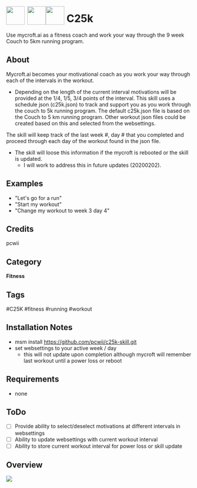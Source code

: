 # <img src='https://raw.githack.com/FortAwesome/Font-Awesome/master/svgs/solid/couch.svg' card_color='#40DBB0' width='50' height='50' style='vertical-align:bottom'/> <img src='https://raw.githack.com/FortAwesome/Font-Awesome/master/svgs/solid/arrow-circle-right.svg' card_color='#40DBB0' width='50' height='50' style='vertical-align:bottom'/><img src='https://raw.githack.com/FortAwesome/Font-Awesome/master/svgs/solid/running.svg' card_color='#40DBB0' width='50' height='50' style='vertical-align:bottom'/> C25k 
Use mycroft.ai as a fitness coach and work your way through the 9 week 
Couch to 5km running program.
## About
Mycroft.ai becomes your motivational coach as you work your way through each of the intervals in the workout.
* Depending on the length of the current interval motivations will be provided at the 1/4, 1/5, 3/4
points of the interval.
This skill uses a schedule json (c25k.json) to track and support you as you work 
through the couch to 5k running program.
The default c25k.json file is based on the Couch to 5 km running program.
Other workout json files could be created based on this and selected from the websettings.

The skill will keep track of the last week #, day # that you completed and proceed through each day
of the workout found in the json file.
* The skill will loose this information if the mycroft is rebooted or the skill is updated.
    * I will work to address this in future updates (20200202).

## Examples
* "Let's go for a run"
* "Start my workout"
* "Change my workout to week 3 day 4"

## Credits
pcwii

## Category
**Fitness**

## Tags
#C25K
#fitness
#running
#workout

## Installation Notes
- msm install https://github.com/pcwii/c25k-skill.git
- set websettings to your active week / day
    - this will not update upon completion although mycroft will remember last workout until a power loss or reboot

## Requirements
- none

## ToDo
- [ ] Provide ability to select/deselect motivations at different intervals in websettings
- [ ] Ability to update websettings with current workout interval
- [ ] Ability to store current workout interval for power loss or skill update

## Overview
<img src='http://www.tombenninger.com/files/2011/09/VisualC25K.v1_0b.png'/>

